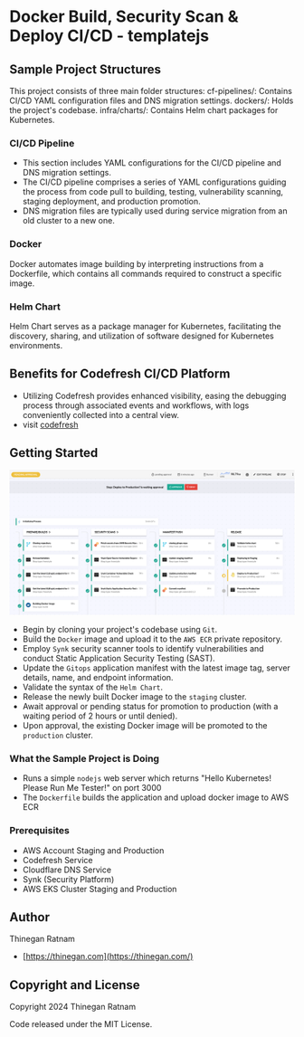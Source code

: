 # Docker Build, Security Scan & Deploy CI/CD - templatejs

## Sample Project Structures
This project consists of three main folder structures:
cf-pipelines/: Contains CI/CD YAML configuration files and DNS migration settings.
dockers/: Holds the project's codebase.
infra/charts/: Contains Helm chart packages for Kubernetes.

### CI/CD Pipeline
- This section includes YAML configurations for the CI/CD pipeline and DNS migration settings.
- The CI/CD pipeline comprises a series of YAML configurations guiding the process from code pull to building, testing, vulnerability scanning, staging deployment, and production promotion.
- DNS migration files are typically used during service migration from an old cluster to a new one.

### Docker
Docker automates image building by interpreting instructions from a Dockerfile, which contains all commands required to construct a specific image.

### Helm Chart
Helm Chart serves as a package manager for Kubernetes, facilitating the discovery, sharing, and utilization of software designed for Kubernetes environments.

## Benefits for Codefresh CI/CD Platform
- Utilizing Codefresh provides enhanced visibility, easing the debugging process through associated events and workflows, with logs conveniently collected into a central view.
- visit [codefresh](https://codefresh.io/)

## Getting Started

![codefresh-pipeline](images/codefresh_pipeline_templatejs.png)

- Begin by cloning your project's codebase using `Git`.
- Build the `Docker` image and upload it to the `AWS ECR` private repository.
- Employ `Synk` security scanner tools to identify vulnerabilities and conduct Static Application Security Testing (SAST).
- Update the `Gitops` application manifest with the latest image tag, server details, name, and endpoint information.
- Validate the syntax of the `Helm Chart`.
- Release the newly built Docker image to the `staging` cluster.
- Await approval or pending status for promotion to production (with a waiting period of 2 hours or until denied).
- Upon approval, the existing Docker image will be promoted to the `production` cluster.

### What the Sample Project is Doing
- Runs a simple `nodejs` web server which returns "Hello Kubernetes! Please Run Me Tester!" on port 3000
- The `Dockerfile` builds the application and upload docker image to AWS ECR

### Prerequisites
- AWS Account Staging and Production
- Codefresh Service
- Cloudflare DNS  Service
- Synk (Security Platform)
- AWS EKS Cluster Staging and Production

## Author

Thinegan Ratnam
 - [https://thinegan.com](https://thinegan.com/)

## Copyright and License

Copyright 2024 Thinegan Ratnam

Code released under the MIT License.